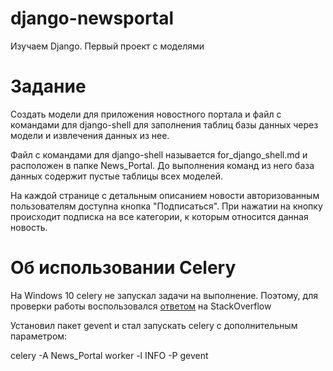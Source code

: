 # django-newsportal
Изучаем Django. Первый проект с моделями

# Задание

Создать модели для приложения новостного портала и файл с командами для 
django-shell для заполнения таблиц базы данных через модели и извлечения 
данных из нее.

Файл с командами для django-shell называется for_django_shell.md и расположен
в папке News_Portal. До выполнения команд из него база данных содержит пустые
таблицы всех моделей.

На каждой странице с детальным описанием новости авторизованным пользователям
доступна кнопка "Подписаться". При нажатии на кнопку происходит подписка на 
все категории, к которым относится данная новость.

# Об использовании Celery

На Windows 10 celery не запускал задачи на выполнение. Поэтому, для проверки
работы воспользовался [ответом](https://stackoverflow.com/a/47331438) на 
StackOverflow

Установил пакет gevent и стал запускать celery с дополнительным параметром:

celery -A News_Portal worker -l INFO -P gevent
